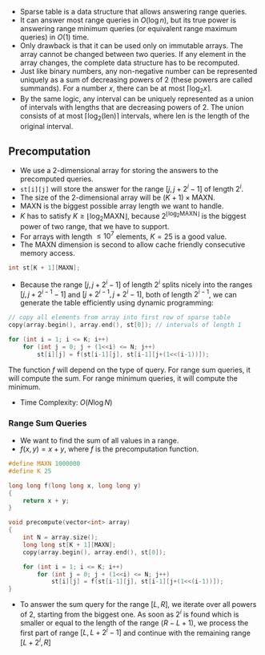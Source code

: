 - Sparse table is a data structure that allows answering range queries.
- It can answer most range queries in $O(\log n)$, but its true power is answering range minimum queries (or equivalent range maximum queries) in $O(1)$ time.
- Only drawback is that it can be used only on immutable arrays. The array cannot be changed between two queries. If any element in the array changes, the complete data structure has to be recomputed.
- Just like binary numbers, any non-negative number can be represented uniquely as a sum of decreasing powers of $2$ (these powers are called summands). For a number $x$, there can be at most $\lceil\log_{2}x\rceil$.
- By the same logic, any interval can be uniquely represented as a union of intervals with lengths that are decreasing powers of $2$. The union consists of at most $\lceil\log_{2}(\text{len})\rceil$ intervals, where $\text{len}$ is the length of the original interval.
## Precomputation
- We use a 2-dimensional array for storing the answers to the precomputed queries.
- `st[i][j]` will store the answer for the range $[j, j+2^i-1]$ of length $2^i$.
- The size of the 2-dimensional array will be $(K+1)\times\text{MAXN}$.
- $\text{MAXN}$ is the biggest possible array length we want to handle.
- $K$ has to satisfy $K \ge \lfloor\log_{2}\text{MAXN}\rfloor$, because $2^{\lfloor\log_{2}\text{MAXN}\rfloor}$ is the biggest power of two range, that we have to support.
- For arrays with length $\le 10^7$ elements, $K=25$ is a good value.
- The $\text{MAXN}$ dimension is second to allow cache friendly consecutive memory access.
```cpp
int st[K + 1][MAXN];
```
- Because the range $[j, j+2^i-1]$ of length $2^i$ splits nicely into the ranges $[j, j+2^{i-1}-1]$ and $[j+2^{i-1}, j+2^i-1]$, both of length $2^{i-1}$,  we can generate the table efficiently using dynamic programming:
```cpp
// copy all elements from array into first row of sparse table
copy(array.begin(), array.end(), st[0]); // intervals of length 1

for (int i = 1; i <= K; i++)
	for (int j = 0; j + (1<<i) <= N; j++)
		st[i][j] = f(st[i-1][j], st[i-1][j+(1<<(i-1))]);
```
The function $f$ will depend on the type of query. For range sum queries, it will compute the sum. For range minimum queries, it will compute the minimum.
- Time Complexity: $O(N\log N)$
### Range Sum Queries
- We want to find the sum of all values in a range.
- $f(x, y) = x + y$, where $f$ is the precomputation function.
```cpp
#define MAXN 1000000
#define K 25

long long f(long long x, long long y)
{
	return x + y;
}

void precompute(vector<int> array)
{
	int N = array.size();
	long long st[K + 1][MAXN];
	copy(array.begin(), array.end(), st[0]);

	for (int i = 1; i <= K; i++)
		for (int j = 0; j + (1<<i) <= N; j++)
			st[i][j] = f(st[i-1][j], st[i-1][j+(1<<(i-1))]);
}
```
- To answer the sum query for the range $[L, R]$, we iterate over all powers of $2$, starting from the biggest one. As soon as $2^i$ is found which is smaller or equal to the length of the range $(R-L+1)$, we process the first part of range $[L, L+2^i-1]$ and continue with the remaining range $[L+2^i, R]$
```cpp
```